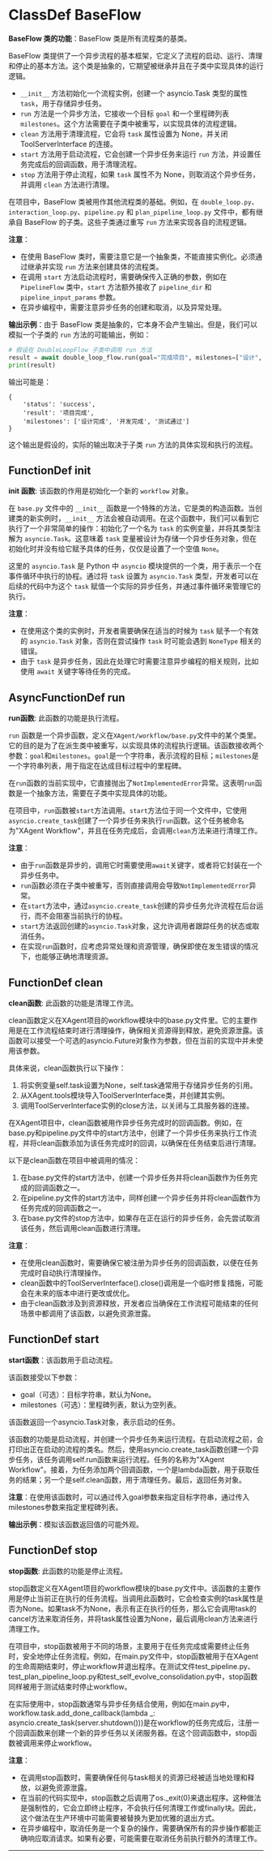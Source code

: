# ClassDef BaseFlow
**BaseFlow 类的功能**：BaseFlow 类是所有流程类的基类。

BaseFlow 类提供了一个异步流程的基本框架，它定义了流程的启动、运行、清理和停止的基本方法。这个类是抽象的，它期望被继承并且在子类中实现具体的运行逻辑。

- `__init__` 方法初始化一个流程实例，创建一个 asyncio.Task 类型的属性 `task`，用于存储异步任务。
- `run` 方法是一个异步方法，它接收一个目标 `goal` 和一个里程碑列表 `milestones`。这个方法需要在子类中被重写，以实现具体的流程逻辑。
- `clean` 方法用于清理流程，它会将 `task` 属性设置为 None，并关闭 ToolServerInterface 的连接。
- `start` 方法用于启动流程，它会创建一个异步任务来运行 `run` 方法，并设置任务完成后的回调函数，用于清理流程。
- `stop` 方法用于停止流程，如果 `task` 属性不为 None，则取消这个异步任务，并调用 `clean` 方法进行清理。

在项目中，BaseFlow 类被用作其他流程类的基础。例如，在 `double_loop.py`、`interaction_loop.py`、`pipeline.py` 和 `plan_pipeline_loop.py` 文件中，都有继承自 BaseFlow 的子类。这些子类通过重写 `run` 方法来实现各自的流程逻辑。

**注意**：
- 在使用 BaseFlow 类时，需要注意它是一个抽象类，不能直接实例化。必须通过继承并实现 `run` 方法来创建具体的流程类。
- 在调用 `start` 方法启动流程时，需要确保传入正确的参数，例如在 `PipelineFlow` 类中，`start` 方法额外接收了 `pipeline_dir` 和 `pipeline_input_params` 参数。
- 在异步编程中，需要注意异步任务的创建和取消，以及异常处理。

**输出示例**：由于 BaseFlow 类是抽象的，它本身不会产生输出。但是，我们可以模拟一个子类的 `run` 方法的可能输出，例如：

```python
# 假设在 DoubleLoopFlow 子类中调用 run 方法
result = await double_loop_flow.run(goal="完成项目", milestones=["设计", "开发", "测试"])
print(result)
```

输出可能是：

```
{
    'status': 'success',
    'result': '项目完成',
    'milestones': ['设计完成', '开发完成', '测试通过']
}
```

这个输出是假设的，实际的输出取决于子类 `run` 方法的具体实现和执行的流程。
## FunctionDef __init__
**__init__ 函数**: 该函数的作用是初始化一个新的 `workflow` 对象。

在 `base.py` 文件中的 `__init__` 函数是一个特殊的方法，它是类的构造函数。当创建类的新实例时，`__init__` 方法会被自动调用。在这个函数中，我们可以看到它执行了一个非常简单的操作：初始化了一个名为 `task` 的实例变量，并将其类型注解为 `asyncio.Task`。这意味着 `task` 变量被设计为存储一个异步任务对象，但在初始化时并没有给它赋予具体的任务，仅仅是设置了一个空值 `None`。

这里的 `asyncio.Task` 是 Python 中 `asyncio` 模块提供的一个类，用于表示一个在事件循环中执行的协程。通过将 `task` 设置为 `asyncio.Task` 类型，开发者可以在后续的代码中为这个 `task` 赋值一个实际的异步任务，并通过事件循环来管理它的执行。

**注意**：
- 在使用这个类的实例时，开发者需要确保在适当的时候为 `task` 赋予一个有效的 `asyncio.Task` 对象，否则在尝试操作 `task` 时可能会遇到 `NoneType` 相关的错误。
- 由于 `task` 是异步任务，因此在处理它时需要注意异步编程的相关规则，比如使用 `await` 关键字等待任务的完成。
## AsyncFunctionDef run
**run函数**: 此函数的功能是执行流程。

`run` 函数是一个异步函数，定义在`XAgent/workflow/base.py`文件中的某个类里。它的目的是为了在派生类中被重写，以实现具体的流程执行逻辑。该函数接收两个参数：`goal`和`milestones`。`goal`是一个字符串，表示流程的目标；`milestones`是一个字符串列表，用于指定在达成目标过程中的里程碑。

在`run`函数的当前实现中，它直接抛出了`NotImplementedError`异常。这表明`run`函数是一个抽象方法，需要在子类中实现具体的功能。

在项目中，`run`函数被`start`方法调用。`start`方法位于同一个文件中，它使用`asyncio.create_task`创建了一个异步任务来执行`run`函数。这个任务被命名为"XAgent Workflow"，并且在任务完成后，会调用`clean`方法来进行清理工作。

**注意**：
- 由于`run`函数是异步的，调用它时需要使用`await`关键字，或者将它封装在一个异步任务中。
- `run`函数必须在子类中被重写，否则直接调用会导致`NotImplementedError`异常。
- 在`start`方法中，通过`asyncio.create_task`创建的异步任务允许流程在后台运行，而不会阻塞当前执行的协程。
- `start`方法返回创建的`asyncio.Task`对象，这允许调用者跟踪任务的状态或取消任务。
- 在实现`run`函数时，应考虑异常处理和资源管理，确保即使在发生错误的情况下，也能够正确地清理资源。
## FunctionDef clean
**clean函数**: 此函数的功能是清理工作流。

clean函数定义在XAgent项目的workflow模块中的base.py文件里。它的主要作用是在工作流程结束时进行清理操作，确保相关资源得到释放，避免资源泄露。该函数可以接受一个可选的asyncio.Future对象作为参数，但在当前的实现中并未使用该参数。

具体来说，clean函数执行以下操作：
1. 将实例变量self.task设置为None，self.task通常用于存储异步任务的引用。
2. 从XAgent.tools模块导入ToolServerInterface类，并创建其实例。
3. 调用ToolServerInterface实例的close方法，以关闭与工具服务器的连接。

在XAgent项目中，clean函数被用作异步任务完成时的回调函数。例如，在base.py和pipeline.py文件中的start方法中，创建了一个异步任务来执行工作流程，并将clean函数添加为该任务完成时的回调，以确保在任务结束后进行清理。

以下是clean函数在项目中被调用的情况：
1. 在base.py文件的start方法中，创建一个异步任务并将clean函数作为任务完成的回调函数之一。
2. 在pipeline.py文件的start方法中，同样创建一个异步任务并将clean函数作为任务完成的回调函数之一。
3. 在base.py文件的stop方法中，如果存在正在运行的异步任务，会先尝试取消该任务，然后调用clean函数进行清理。

**注意**：
- 在使用clean函数时，需要确保它被注册为异步任务的回调函数，以便在任务完成时自动执行清理操作。
- clean函数中的ToolServerInterface().close()调用是一个临时修复措施，可能会在未来的版本中进行更改或优化。
- 由于clean函数涉及到资源释放，开发者应当确保在工作流程可能结束的任何场景中都调用了该函数，以避免资源泄露。
## FunctionDef start
**start函数**：该函数用于启动流程。

该函数接受以下参数：
- goal（可选）：目标字符串，默认为None。
- milestones（可选）：里程碑列表，默认为空列表。

该函数返回一个asyncio.Task对象，表示启动的任务。

该函数的功能是启动流程，并创建一个异步任务来运行流程。在启动流程之前，会打印出正在启动的流程的类名。然后，使用asyncio.create_task函数创建一个异步任务，该任务调用self.run函数来运行流程。任务的名称为"XAgent Workflow"。接着，为任务添加两个回调函数，一个是lambda函数，用于获取任务的结果；另一个是self.clean函数，用于清理任务。最后，返回任务对象。

**注意**：在使用该函数时，可以通过传入goal参数来指定目标字符串，通过传入milestones参数来指定里程碑列表。

**输出示例**：模拟该函数返回值的可能外观。
## FunctionDef stop
**stop函数**: 此函数的功能是停止流程。

stop函数定义在XAgent项目的workflow模块的base.py文件中。该函数的主要作用是停止当前正在执行的任务流程。当调用此函数时，它会检查实例的task属性是否为None。如果task不为None，表示有正在执行的任务，那么它会调用task的cancel方法来取消任务，并将task属性设置为None，最后调用clean方法来进行清理工作。

在项目中，stop函数被用于不同的场景，主要用于在任务完成或需要终止任务时，安全地停止任务流程。例如，在main.py文件中，stop函数被用于在XAgent的生命周期结束时，停止workflow并退出程序。在测试文件test_pipeline.py、test_plan_pipeline_loop.py和test_self_evolve_consolidation.py中，stop函数同样被用于测试结束时停止workflow。

在实际使用中，stop函数通常与异步任务结合使用，例如在main.py中，workflow.task.add_done_callback(lambda _: asyncio.create_task(server.shutdown()))是在workflow的任务完成后，注册一个回调函数来创建一个新的异步任务以关闭服务器。在这个回调函数中，stop函数被调用来停止workflow。

**注意**：
- 在调用stop函数时，需要确保任何与task相关的资源已经被适当地处理和释放，以避免资源泄露。
- 在当前的代码实现中，stop函数之后调用了os._exit(0)来退出程序。这种做法是强制性的，它会立即终止程序，不会执行任何清理工作或finally块。因此，这个做法在生产环境中可能需要被替换为更加优雅的退出方式。
- 在异步编程中，取消任务是一个复杂的操作，需要确保所有的异步操作都能正确响应取消请求。如果有必要，可能需要在取消任务前执行额外的清理工作。
***

